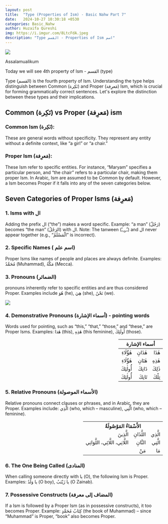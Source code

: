 ```yaml
---
layout: post
title:  "Type (Properties of Ism) - Basic Nahw Part 7"
date:   2024-10-27 10:30:18 +0530
categories: Basic_Nahw
author: Huzaifa Qureshi
img: https://i.imgur.com/8LtcFdA.jpeg
description: "Type القسم - Properties of Ism اسم"
---
```


![](https://i.imgur.com/8LtcFdA.jpeg)

Assalamualikum

Today we will see 4th property of Ism - القسم (type)


 Type (القسم) is the fourth property of Ism. Understanding the type helps distinguish between Common (نَكِرة) and Proper (مَعرِفة) Ism, which is crucial for forming grammatically correct sentences. Let's explore the distinction between these types and their implications.

## Common (نَكِرة) vs Proper (مَعرِفة) ism


### Common Ism (نَكِرة): 
These are general words without specificity. They represent any entity without a definite context, like “a girl” or “a chair.”


### Proper Ism (مَعرِفة): 
These Ism refer to specific entities. For instance, “Maryam” specifies a particular person, and “the chair” refers to a particular chair, making them proper Ism.
In Arabic, Ism are assumed to be Common by default. However, a Ism becomes Proper if it falls into any of the seven categories below.


## Seven Categories of Proper Isms (مَعرِفة)

### 1. Isms with ال 
Adding the prefix ال (“the”) makes a word specific.
Example: “a man” (رَجُلٌ) becomes “the man” (الرَجُلُ) with ال.
Note: The tanween (ـٌ,ـٍ,ـً) and ال never appear together (e.g., “الْمَسْلَمٌ” is incorrect).

### 2. Specific Names ( اسم علم)
Proper Isms like names of people and places are always definite.
Examples: مُحَمَّدُ (Muhammad), مَكَّةُ (Mecca).

### 3. Pronouns (الضمائر)
pronouns inherently refer to specific entities and are thus considered Proper.
Examples include هُوَ (he), هِيَ (she), نَحْنُ (we).

![](https://i.imgur.com/7gt9VJ8.png)

### 4. Demonstrative Pronouns (أسماء الإشارة) - pointing words
Words used for pointing, such as “this,” “that,” “those,” and “these,” are Proper Isms.
Examples: هٰذا (this), هٰذِهِ (this feminine), أُولٰئِكَ (those).


<table dir="rtl">
    <thead>
        <tr>
            <th colspan="3">أسماء الإشارة</th>
        </tr>
    </thead>
    <tbody dir="rtl">
        <tr>
            <td>هٰذَا</td>
            <td>هٰذَانِ</td>
            <td>هٰؤُلَاءِ</td>
        </tr>
        <tr>
            <td>هٰذِهِ</td>
            <td>هٰتَانِ</td>
            <td>هٰؤُلَاءِ</td>
        </tr>
        <tr>
            <td>ذٰلِكَ</td>
            <td>ذَانِكَ</td>
            <td>أُولٰئِكَ</td>
        </tr>
        <tr>
            <td>تِلْكَ</td>
            <td>تَانِكَ</td>
            <td>أُولٰئِكَ</td>
        </tr>
    </tbody>
</table>



### 5. Relative Pronouns (الأسماء الموصولة)
Relative pronouns connect clauses or phrases, and in Arabic, they are Proper.
Examples include: الَّذِي (who, which – masculine), الَّتِي (who, which – feminine).

<!-- ![](https://i.imgur.com/VqIqwN2.png) -->

<table dir="rtl">
    <tr>
        <th colspan="3">الأَسْمَاءُ المَوْصُولَةُ</th>
    </tr>
    <tr>
        <td>الَّذِي</td>
        <td>اللَّذَانِ</td>
        <td>الَّذِينَ</td>
    </tr>
    <tr>
        <td>الَّتِي</td>
        <td>التَّانِ</td>
        <td>اللَّاتِي، اللَّائِي، اللَّوَاتِي</td>
    </tr>
    <tr>
        <td>مَا</td>
        <td colspan="2">مَنْ</td>
    </tr>
</table>



### 6. The One Being Called (المنادى)
When calling someone directly with يا (O), the following Ism is Proper.
Examples: يا وَلَدُ (O boy), يا زَيْنَبُ (O Zainab).


### 7. Possessive Constructs (المضاف إلى معرفة)
If a Ism is followed by a Proper Ism (as in possessive constructs), it too becomes Proper.
Example: كِتَابُ مُحَمَّدٍ (the book of Muhammad) – since “Muhammad” is Proper, “book” also becomes Proper.

